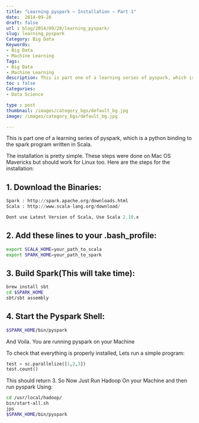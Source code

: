 ```yaml
---
title: "Learning pyspark – Installation – Part 1"
date:  2014-09-28
draft: false
url : blog/2014/09/28/learning_pyspark/
slug: learning_pyspark
Category: Big Data
Keywords:
- Big Data
- Machine Learning
Tags:
- Big Data
- Machine Learning
description: This is part one of a learning series of pyspark, which is a python binding to the spark program written in Scala.
toc : false
Categories:
- Data Science

type : post
thumbnail: /images/category_bgs/default_bg.jpg
image: /images/category_bgs/default_bg.jpg

---
```


This is part one of a learning series of pyspark, which is a python binding to the spark program written in Scala.

The installation is pretty simple. These steps were done on Mac OS Mavericks but should work for Linux too. Here are the steps for the installation:

## 1. Download the Binaries:


``` py
Spark : http://spark.apache.org/downloads.html
Scala : http://www.scala-lang.org/download/

Dont use Latest Version of Scala, Use Scala 2.10.x
```


## 2. Add these lines to your .bash_profile:


``` bash
export SCALA_HOME=your_path_to_scala
export SPARK_HOME=your_path_to_spark

```


## 3. Build Spark(This will take time):


``` bash
brew install sbt
cd $SPARK_HOME
sbt/sbt assembly
```

## 4. Start the Pyspark Shell:


``` bash
$SPARK_HOME/bin/pyspark
```

And Voila. You are running pyspark on your Machine

To check that everything is properly installed, Lets run a simple program:

``` py
test = sc.parallelize([1,2,3])
test.count()
```

This should return 3.
So Now Just Run Hadoop On your Machine and then run pyspark Using:



``` bash
cd /usr/local/hadoop/
bin/start-all.sh
jps
$SPARK_HOME/bin/pyspark
```

<script src="//z-na.amazon-adsystem.com/widgets/onejs?MarketPlace=US&adInstanceId=c4ca54df-6d53-4362-92c0-13cb9977639e"></script>
